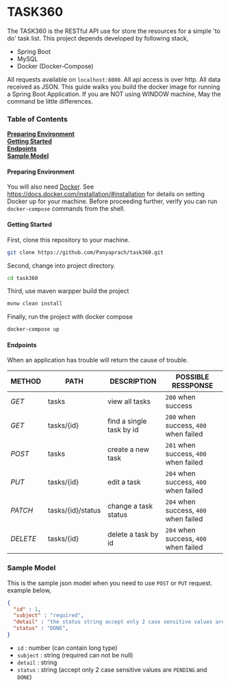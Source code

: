 # TASK360
The TASK360 is the RESTful API use for store the resources for a simple 'to do' task list. This project depends developed by following stack,
+ Spring Boot
+ MySQL
+ Docker (Docker-Compose)

All requests available on `localhost:8080`. All api access is over http. All data received as JSON.
This guide walks you build the docker image for running a Spring Boot Application. If you are NOT using WINDOW machine, 
May the command be little differences. 

### Table of Contents
**[Preparing Environment](#preparing-environment)**<br>
**[Getting Started](#getting-started)**<br>
**[Endpoints](#endpoints)**<br>
**[Sample Model](#sample-model)**<br>

#### Preparing Environment
You will also need [Docker](https://www.docker.com/). 
See https://docs.docker.com/installation/#installation for details on setting Docker up for your machine. 
Before proceeding further, verify you can run `docker-compose` commands from the shell.

#### Getting Started
First, clone this repository to your machine.
```bash
git clone https://github.com/Panyaprach/task360.git
```
Second, change into project directory.
```bash
cd task360
```
Third, use maven warpper build the project
```bash
mvnw clean install
```
Finally, run the project with docker compose
```bash
docker-compose up
```

#### Endpoints

When an application has trouble will return the cause of trouble.

METHOD | PATH | DESCRIPTION | POSSIBLE RESSPONSE
--- | --- | --- | ---
*GET* | tasks | view all tasks | `200` when success
*GET* | tasks/{id} | find a single task by id | `200` when success, `400` when failed
*POST* | tasks | create a new task | `201` when success, `400` when failed
*PUT* | tasks/{id} | edit a task | `204` when success, `400` when failed
*PATCH* | tasks/{id}/status | change a task status | `204` when success, `400` when failed
*DELETE* | tasks/{id} | delete a task by id | `204` when success, `400` when failed

### Sample Model
This is the sample json model when you need to use `POST` or `PUT` request. example below,
```json
{
  "id" : 1,
  "subject" : "required",
  "detail" : "the status string accept only 2 case sensitive values are `PENDING` and `DONE`",
  "status" : "DONE",
}
```
+ `id` : number (can contain long type)
+ `subject` : string (required can not be null)
+ `detail` : string
+ `status` : string (accept only 2 case sensitive values are `PENDING` and `DONE`)
